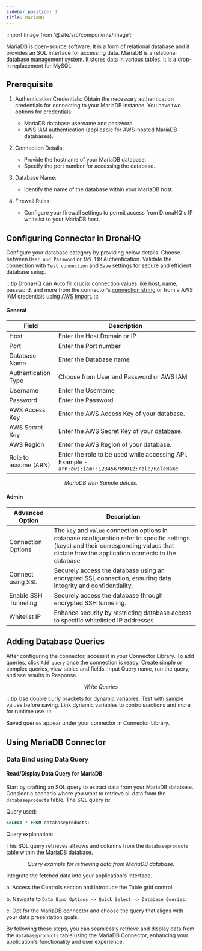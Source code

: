 ```yaml
---
sidebar_position: 1
title: MariaDB
---
```


import Image from '@site/src/components/Image';




MariaDB is open-source software. It is a form of relational database and it provides an SQL interface for accessing data. MariaDB is a relational database management system. It stores data in various tables. It is a drop-in replacement for MySQL.

## Prerequisite

1. Authentication Credentials: Obtain the necessary authentication credentials for connecting to your MariaDB instance. You have two options for credentials:
   - MariaDB database username and password.
   - AWS IAM authentication (applicable for AWS-hosted MariaDB databases).

2. Connection Details:
   - Provide the hostname of your MariaDB database.
   - Specify the port number for accessing the database.

3. Database Name:
   - Identify the name of the database within your MariaDB host.

4. Firewall Rules:
   - Configure your firewall settings to permit access from DronaHQ's IP whitelist to your MariaDB host.

## Configuring Connector in DronaHQ

Configure your database category by providing below details. Choose between `User and Password` or `AWS IAM` Authentication. Validate the connection with `Test connection` and `Save` settings for secure and efficient database setup.

:::tip
DronaHQ can Auto fill crucial connection values like host, name, password, and more from the connector's [connection string](https://mariadb.com/kb/en/connecting-to-mariadb/) or from a AWS IAM credentials using [AWS Import](/datasource-concepts/aws-import).
:::

#### General 

| Field                | Description                             |
|----------------------|-----------------------------------------|
| Host                 | Enter the Host Domain or IP             |
| Port                 | Enter the Port number                   |
| Database Name        | Enter the Database name                 |
| Authentication Type | Choose from User and Password or AWS IAM |
| Username             | Enter the Username                      |
| Password             | Enter the Password                      |
| AWS Access Key             | Enter the AWS Access Key  of your database.      |
| AWS Secret Key | Enter the AWS Secret Key of your database.                      |
| AWS Region | Enter the AWS Region of your database.                   |
| Role to assume (ARN) | Enter the role to be used while accessing API. Example - `arn:aws:iam::123456789012:role/RoleName`|

<figure>
  <Thumbnail src="/img/reference/connectors/mariadb/details.png" alt="MariaDB with Sample details." />
  <figcaption align = "center"><i>MariaDB with Sample details.</i></figcaption>
</figure>

#### Admin

| Advanced Option   | Description    |
|--------------------|---------------------|
| Connection Options | The `key` and `value` connection options in database configuration refer to specific settings (keys) and their corresponding values that dictate how the application connects to the database |
| <VersionedLink to = "../../datasource-concepts/ssl-configurations"> Connect using SSL  </VersionedLink> | Securely access the database using an encrypted SSL connection, ensuring data integrity and confidentiality. |
| <VersionedLink to = "../../datasource-concepts/ssh-tunneling"> Enable SSH Tunneling          </VersionedLink>           | Securely access the database through encrypted SSH tunneling.                              |
| <VersionedLink to = "../../datasource-concepts/whitelisting-dronahq-ip"> Whitelist IP                 </VersionedLink>            | Enhance security by restricting database access to specific whitelisted IP addresses.     |


## Adding Database Queries
After configuring the connector, access it in your Connector Library. 
To add queries, click `Add query` once the connection is ready. Create simple or complex queries, view tables and fields. Input Query name, run the query, and see results in Response.

<figure>
  <Thumbnail src="/img/reference/connectors/mariadb/data-query.png" alt="Write Queries" />
  <figcaption align = "center"><i>Write Queries</i></figcaption>
</figure>

:::tip
Use double curly brackets for dynamic variables. Test with sample values before saving. Link dynamic variables to controls/actions and more for runtime use. 
:::

Saved queries appear under your connector in Connector Library.


## Using MariaDB Connector

### Data Bind using Data Query

#### Read/Display Data Query for MariaDB:

Start by crafting an SQL query to extract data from your MariaDB database. Consider a scenario where you want to retrieve all data from the `databaseproducts` table. The SQL query is:

Query used:

```sql
SELECT * FROM databaseproducts;
```

Query explanation:

This SQL query retrieves all rows and columns from the `databaseproducts` table within the MariaDB database.

<figure>
  <Thumbnail src="/img/reference/connectors/mariadb/queryexample.png" alt="Query example for retrieving data from MariaDB database." />
  <figcaption align = "center"><i>Query example for retrieving data from MariaDB database.</i></figcaption>
</figure>

Integrate the fetched data into your application's interface.

 a. Access the Controls section and introduce the Table grid control.

 b. Navigate to `Data Bind Options -> Quick Select -> Database Queries`.

 c. Opt for the MariaDB connector and choose the query that aligns with your data presentation goals.

By following these steps, you can seamlessly retrieve and display data from the `databaseproducts` table using the MariaDB Connector, enhancing your application's functionality and user experience.

